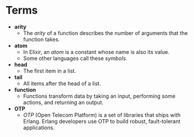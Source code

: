 # Terms

- **arity**
  - The *arity* of a function describes the number of arguments that the function takes.
- **atom**
  - In Elixir, an *atom* is a constant whose name is also its value. 
  - Some other languages call these *symbols*.
- **head**
  - The first item in a list.
- **tail** 
  - All items after the head of a list.
- **function**
  - Functions transform data by taking an input, performing some actions, and returning an output.
- **OTP**
  - *OTP* (Open Telecom Platform) is a set of libraries that ships with Erlang. Erlang developers use OTP to build robust, fault-tolerant applications.

